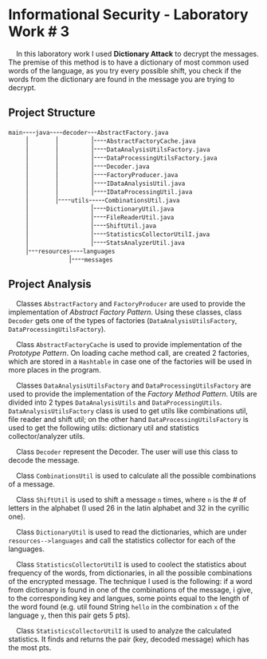 # Informational Security - Laboratory Work # 3

&nbsp; &nbsp; In this laboratory work I used **Dictionary Attack** to decrypt the messages. The premise of this method is to have a dictionary of most common used words of the language, as you try every possible shift, you check if the words from the dictionary are found in the message you are trying to decrypt.  

## Project Structure  

`main`----`java`----`decoder`---`AbstractFactory.java`  
&nbsp; &nbsp;&nbsp; &nbsp;&nbsp; &nbsp;| &nbsp; &nbsp; &nbsp; &nbsp; &nbsp; &nbsp; &nbsp;| &nbsp; &nbsp; &nbsp; &nbsp; &nbsp; &nbsp; &nbsp; &nbsp; |----`AbstractFactoryCache.java`   
&nbsp; &nbsp;&nbsp; &nbsp;&nbsp; &nbsp;| &nbsp; &nbsp; &nbsp; &nbsp; &nbsp; &nbsp; &nbsp;| &nbsp; &nbsp; &nbsp; &nbsp; &nbsp; &nbsp; &nbsp; &nbsp; |----`DataAnalysisUtilsFactory.java`  
&nbsp; &nbsp;&nbsp; &nbsp;&nbsp; &nbsp;| &nbsp; &nbsp; &nbsp; &nbsp; &nbsp; &nbsp; &nbsp;| &nbsp; &nbsp; &nbsp; &nbsp; &nbsp; &nbsp; &nbsp; &nbsp; |----`DataProcessingUtilsFactory.java`  
&nbsp; &nbsp;&nbsp; &nbsp;&nbsp; &nbsp;| &nbsp; &nbsp; &nbsp; &nbsp; &nbsp; &nbsp; &nbsp;| &nbsp; &nbsp; &nbsp; &nbsp; &nbsp; &nbsp; &nbsp; &nbsp; |----`Decoder.java`  
&nbsp; &nbsp;&nbsp; &nbsp;&nbsp; &nbsp;| &nbsp; &nbsp; &nbsp; &nbsp; &nbsp; &nbsp; &nbsp;| &nbsp; &nbsp; &nbsp; &nbsp; &nbsp; &nbsp; &nbsp; &nbsp; |----`FactoryProducer.java`  
&nbsp; &nbsp;&nbsp; &nbsp;&nbsp; &nbsp;| &nbsp; &nbsp; &nbsp; &nbsp; &nbsp; &nbsp; &nbsp;| &nbsp; &nbsp; &nbsp; &nbsp; &nbsp; &nbsp; &nbsp; &nbsp; |----`IDataAnalysisUtil.java`  
&nbsp; &nbsp;&nbsp; &nbsp;&nbsp; &nbsp;| &nbsp; &nbsp; &nbsp; &nbsp; &nbsp; &nbsp; &nbsp;| &nbsp; &nbsp; &nbsp; &nbsp; &nbsp; &nbsp; &nbsp; &nbsp; |----`IDataProcessingUtil.java`  
&nbsp; &nbsp;&nbsp; &nbsp;&nbsp; &nbsp;| &nbsp; &nbsp; &nbsp;&nbsp; &nbsp; &nbsp; &nbsp; |----`utils`-----`CombinationsUtil.java`  
&nbsp; &nbsp;&nbsp; &nbsp;&nbsp; &nbsp;| &nbsp; &nbsp; &nbsp;&nbsp; &nbsp; &nbsp; &nbsp; &nbsp; &nbsp; &nbsp; &nbsp; &nbsp; &nbsp; &nbsp; &nbsp; &nbsp; |----`DictionaryUtil.java`    
&nbsp; &nbsp;&nbsp; &nbsp;&nbsp; &nbsp;| &nbsp; &nbsp; &nbsp;&nbsp; &nbsp; &nbsp; &nbsp; &nbsp; &nbsp; &nbsp; &nbsp; &nbsp; &nbsp; &nbsp; &nbsp; &nbsp; |----`FileReaderUtil.java`  
&nbsp; &nbsp;&nbsp; &nbsp;&nbsp; &nbsp;| &nbsp; &nbsp; &nbsp;&nbsp; &nbsp; &nbsp; &nbsp; &nbsp; &nbsp; &nbsp; &nbsp; &nbsp; &nbsp; &nbsp; &nbsp; &nbsp; |----`ShiftUtil.java`  
&nbsp; &nbsp;&nbsp; &nbsp;&nbsp; &nbsp;| &nbsp; &nbsp; &nbsp;&nbsp; &nbsp; &nbsp; &nbsp; &nbsp; &nbsp; &nbsp; &nbsp; &nbsp; &nbsp; &nbsp; &nbsp; &nbsp; |----`StatisticsCollectorUtilI.java`  
&nbsp; &nbsp;&nbsp; &nbsp;&nbsp; &nbsp;| &nbsp; &nbsp; &nbsp;&nbsp; &nbsp; &nbsp; &nbsp; &nbsp; &nbsp; &nbsp; &nbsp; &nbsp; &nbsp; &nbsp; &nbsp; &nbsp; |----`StatsAnalyzerUtil.java`  
&nbsp; &nbsp;&nbsp; &nbsp;&nbsp; &nbsp;|---`resources`----`languages`  
&nbsp; &nbsp;&nbsp; &nbsp;&nbsp; &nbsp;&nbsp; &nbsp;&nbsp; &nbsp;&nbsp; &nbsp; &nbsp; &nbsp; &nbsp; &nbsp; &nbsp; &nbsp; |----`messages` 

## Project Analysis

&nbsp; &nbsp; Classes `AbstractFactory` and `FactoryProducer` are used to provide the implementation of *Abstract Factory Pattern*. Using these classes, class `Decoder` gets one of the types of factories (`DataAnalysisUtilsFactory`, `DataProcessingUtilsFactory`).  

&nbsp; &nbsp; Class `AbstractFactoryCache` is used to provide implementation of the *Prototype Pattern*. On loading cache method call, are created 2 factories, which are stored in a `Hashtable` in case one of the factories will be used in more places in the program.  

&nbsp; &nbsp; Classes `DataAnalysisUtilsFactory` and `DataProcessingUtilsFactory` are used to provide the implementation of the *Factory Method Pattern*. Utils are divided into 2 types `DataAnalysisUtils` and `DataProcessingUtils`. `DataAnalysisUtilsFactory` class is used to get utils like combinations util, file reader and shift util; on the other hand `DataProcessingUtilsFactory` is used to get the following utils: dictionary util and statistics collector/analyzer utils.  

&nbsp; &nbsp; Class `Decoder` represent the Decoder. The user will use this class to decode the message.  

&nbsp; &nbsp; Class `CombinationsUtil` is used to calculate all the possible combinations of a message.  

&nbsp; &nbsp; Class `ShiftUtil` is used to shift a message `n` times, where `n` is the # of letters in the alphabet (I used 26 in the latin alphabet and 32 in the cyrillic one).  

&nbsp; &nbsp; Class `DictionaryUtil` is used to read the dictionaries, which are under `resources-->languages` and call the statistics collector for each of the languages.  

&nbsp; &nbsp; Class `StatisticsCollectorUtilI` is used to coolect the statistics about frequency of the words, from dictionaries, in all the possible combinations of the encrypted message. The technique I used is the following: if a word from dictionary is found in one of the combinations of the message, i give, to the corresponding key and langues, some points equal to the length of the word found (e.g. util found String `hello` in the combination `x` of the language `y`, then this pair gets 5 pts).     

&nbsp; &nbsp; Class `StatisticsCollectorUtilI` is used to analyze the calculated statistics. It finds and returns the pair (key, decoded message) which has the most pts.

